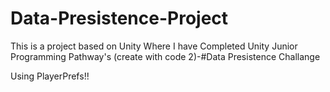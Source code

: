 # Data-Presistence-Project

This is a project based on Unity Where I have Completed Unity Junior Programming Pathway's (create with code 2)-#Data Presistence Challange

Using PlayerPrefs!!

